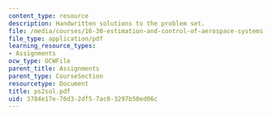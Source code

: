 ```yaml
---
content_type: resource
description: Handwritten solutions to the problem set.
file: /media/courses/16-30-estimation-and-control-of-aerospace-systems-spring-2004/3784e17e76d32df57ac03297b50ed06c_ps2sol.pdf
file_type: application/pdf
learning_resource_types:
- Assignments
ocw_type: OCWFile
parent_title: Assignments
parent_type: CourseSection
resourcetype: Document
title: ps2sol.pdf
uid: 3784e17e-76d3-2df5-7ac0-3297b50ed06c
---
```

